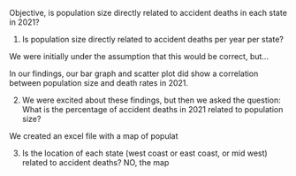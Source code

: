 Objective, is population size directly related to accident deaths in each state in 2021?

1. Is population size directly related to accident deaths per year per state?

We were initially under the assumption that this would be correct, but...

In our findings, our bar graph and scatter plot did show a correlation between population
size and death rates in 2021.


2. We were excited about these findings, but then we asked the question:
What is the percentage of accident deaths in 2021 related to population size?

We created an excel file with a map of populat

3. Is the location of each state (west coast or east coast, or mid west) related to accident deaths?
NO, the map 